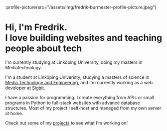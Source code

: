 :profile-picture{src="/assets/img/fredrik-burmester-profile-picture.jpeg"}

# Hi, I'm Fredrik. <br>I love building websites and teaching people about tech

I'm currently studying at Linköping University, doing my masters in Mediatechnology.

I'm a student at Linköping Univeristy, studying a masters of science in [Media Technology and Engineering](https://liu.se/utbildning/program/6cmen), and I'm currently working as a web developer at [Sigbit](https://www.significantbit.se/).

I have a passion for programming. I create everything from APIs or small programs in Python to full-stack websites with advance database structures. Most of my project I self-host and managed from my own server at home.

Check out some of my [projects](/projects) to see what I'm working on!
